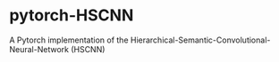 # pytorch-HSCNN
A Pytorch implementation of the Hierarchical-Semantic-Convolutional-Neural-Network (HSCNN)
